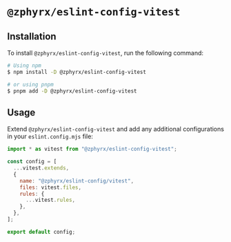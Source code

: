 # `@zphyrx/eslint-config-vitest`

## Installation

To install `@zphyrx/eslint-config-vitest`, run the following command:

```sh
# Using npm
$ npm install -D @zphyrx/eslint-config-vitest

# or using pnpm
$ pnpm add -D @zphyrx/eslint-config-vitest
```

## Usage

Extend `@zphyrx/eslint-config-vitest` and add any additional configurations in your `eslint.config.mjs` file:

```mjs
import * as vitest from "@zphyrx/eslint-config-vitest";

const config = [
  ...vitest.extends,
  {
    name: "@zphyrx/eslint-config/vitest",
    files: vitest.files,
    rules: {
      ...vitest.rules,
    },
  },
];

export default config;
```
